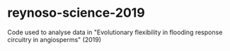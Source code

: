 # reynoso-science-2019
Code used to analyse data in "Evolutionary flexibility in flooding response circuitry in angiosperms" (2019)
